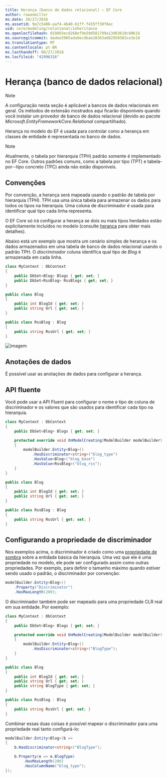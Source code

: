 ```yaml
---
title: Herança (banco de dados relacional) – EF Core
author: rowanmiller
ms.date: 10/27/2016
ms.assetid: 9a7c5488-aaf4-4b40-b1ff-f435ff30f6ec
uid: core/modeling/relational/inheritance
ms.openlocfilehash: 019893ec8268ef9e59d581799a13d63610c80616
ms.sourcegitcommit: dadee5905ada9ecdbae28363a682950383ce3e10
ms.translationtype: MT
ms.contentlocale: pt-BR
ms.lasthandoff: 08/27/2018
ms.locfileid: "42996316"
---
```

# <a name="inheritance-relational-database"></a>Herança (banco de dados relacional)

> [!NOTE]  
> A configuração nesta seção é aplicável a bancos de dados relacionais em geral. Os métodos de extensão mostrados aqui ficarão disponíveis quando você instalar um provedor de banco de dados relacional (devido ao pacote *Microsoft.EntityFrameworkCore.Relational* compartilhado).

Herança no modelo do EF é usada para controlar como a herança em classes de entidade é representada no banco de dados.

> [!NOTE]  
> Atualmente, o tabela por hierarquia (TPH) padrão somente é implementado no EF Core. Outros padrões comuns, como a tabela por tipo (TPT) e tabela-por--tipo concreto (TPC) ainda não estão disponíveis.

## <a name="conventions"></a>Convenções

Por convenção, a herança será mapeada usando o padrão de tabela por hierarquia (TPH). TPH usa uma única tabela para armazenar os dados para todos os tipos na hierarquia. Uma coluna de discriminador é usada para identificar qual tipo cada linha representa.

O EF Core só irá configurar a herança se dois ou mais tipos herdados estão explicitamente incluídos no modelo (consulte [herança](../inheritance.md) para obter mais detalhes).

Abaixo está um exemplo que mostra um cenário simples de herança e os dados armazenados em uma tabela de banco de dados relacional usando o padrão TPH. O *discriminador* coluna identifica qual tipo de *Blog* é armazenada em cada linha.

<!-- [!code-csharp[Main](samples/core/relational/Modeling/Conventions/Samples/InheritanceDbSets.cs)] -->
``` csharp
class MyContext : DbContext
{
    public DbSet<Blog> Blogs { get; set; }
    public DbSet<RssBlog> RssBlogs { get; set; }
}

public class Blog
{
    public int BlogId { get; set; }
    public string Url { get; set; }
}

public class RssBlog : Blog
{
    public string RssUrl { get; set; }
}
```

![imagem](_static/inheritance-tph-data.png)

## <a name="data-annotations"></a>Anotações de dados

É possível usar as anotações de dados para configurar a herança.

## <a name="fluent-api"></a>API fluente

Você pode usar a API Fluent para configurar o nome e tipo de coluna de discriminador e os valores que são usados para identificar cada tipo na hierarquia.

<!-- [!code-csharp[Main](samples/core/relational/Modeling/FluentAPI/Samples/InheritanceTPHDiscriminator.cs?highlight=7,8,9,10)] -->
``` csharp
class MyContext : DbContext
{
    public DbSet<Blog> Blogs { get; set; }

    protected override void OnModelCreating(ModelBuilder modelBuilder)
    {
        modelBuilder.Entity<Blog>()
            .HasDiscriminator<string>("blog_type")
            .HasValue<Blog>("blog_base")
            .HasValue<RssBlog>("blog_rss");
    }
}

public class Blog
{
    public int BlogId { get; set; }
    public string Url { get; set; }
}

public class RssBlog : Blog
{
    public string RssUrl { get; set; }
}
```

## <a name="configuring-the-discriminator-property"></a>Configurando a propriedade de discriminador

Nos exemplos acima, o discriminador é criado como uma [propriedade de sombra](xref:core/modeling/shadow-properties) sobre a entidade básica da hierarquia. Uma vez que ele é uma propriedade no modelo, ele pode ser configurado assim como outras propriedades. Por exemplo, para definir o tamanho máximo quando estiver sendo usado o padrão, o discriminador por convenção:

```C#
modelBuilder.Entity<Blog>()
    .Property("Discriminator")
    .HasMaxLength(200);
```

O discriminador também pode ser mapeado para uma propriedade CLR real em sua entidade. Por exemplo:
```C#
class MyContext : DbContext
{
    public DbSet<Blog> Blogs { get; set; }

    protected override void OnModelCreating(ModelBuilder modelBuilder)
    {
        modelBuilder.Entity<Blog>()
            .HasDiscriminator<string>("BlogType");
    }
}

public class Blog
{
    public int BlogId { get; set; }
    public string Url { get; set; }
    public string BlogType { get; set; }
}

public class RssBlog : Blog
{
    public string RssUrl { get; set; }
}
```

Combinar essas duas coisas é possível mapear o discriminador para uma propriedade real tanto configurá-lo:
```C#
modelBuilder.Entity<Blog>(b =>
{
    b.HasDiscriminator<string>("BlogType");

    b.Property(e => e.BlogType)
        .HasMaxLength(200)
        .HasColumnName("blog_type");
});
```
